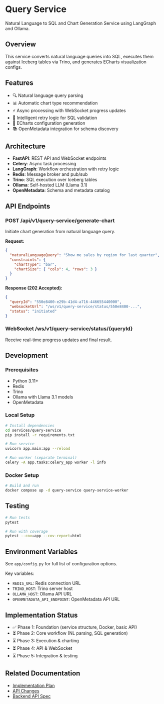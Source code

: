 # Query Service

Natural Language to SQL and Chart Generation Service using LangGraph and Ollama.

## Overview

This service converts natural language queries into SQL, executes them against Iceberg tables via Trino, and generates ECharts visualization configs.

## Features

- 🔍 Natural language query parsing
- 📊 Automatic chart type recommendation
- ⚡ Async processing with WebSocket progress updates
- 🔄 Intelligent retry logic for SQL validation
- 🎨 ECharts configuration generation
- 📚 OpenMetadata integration for schema discovery

## Architecture

- **FastAPI**: REST API and WebSocket endpoints
- **Celery**: Async task processing
- **LangGraph**: Workflow orchestration with retry logic
- **Redis**: Message broker and pub/sub
- **Trino**: SQL execution over Iceberg tables
- **Ollama**: Self-hosted LLM (Llama 3.1)
- **OpenMetadata**: Schema and metadata catalog

## API Endpoints

### POST /api/v1/query-service/generate-chart

Initiate chart generation from natural language query.

**Request:**
```json
{
  "naturalLanguageQuery": "Show me sales by region for last quarter",
  "constraints": {
    "chartType": "bar",
    "chartSize": { "cols": 4, "rows": 3 }
  }
}
```

**Response (202 Accepted):**
```json
{
  "queryId": "550e8400-e29b-41d4-a716-446655440000",
  "websocketUrl": "/ws/v1/query-service/status/550e8400-...",
  "status": "initiated"
}
```

### WebSocket /ws/v1/query-service/status/{queryId}

Receive real-time progress updates and final result.

## Development

### Prerequisites

- Python 3.11+
- Redis
- Trino
- Ollama with Llama 3.1 models
- OpenMetadata

### Local Setup

```bash
# Install dependencies
cd services/query-service
pip install -r requirements.txt

# Run service
uvicorn app.main:app --reload

# Run worker (separate terminal)
celery -A app.tasks:celery_app worker -l info
```

### Docker Setup

```bash
# Build and run
docker compose up -d query-service query-service-worker
```

## Testing

```bash
# Run tests
pytest

# Run with coverage
pytest --cov=app --cov-report=html
```

## Environment Variables

See `app/config.py` for full list of configuration options.

Key variables:
- `REDIS_URL`: Redis connection URL
- `TRINO_HOST`: Trino server host
- `OLLAMA_HOST`: Ollama API URL
- `OPENMETADATA_API_ENDPOINT`: OpenMetadata API URL

## Implementation Status

- ✅ Phase 1: Foundation (service structure, Docker, basic API)
- ⏳ Phase 2: Core workflow (NL parsing, SQL generation)
- ⏳ Phase 3: Execution & charting
- ⏳ Phase 4: API & WebSocket
- ⏳ Phase 5: Integration & testing

## Related Documentation

- [Implementation Plan](../../QUERY-SERVICE-IMPLEMENTATION-PLAN.md)
- [API Changes](../../BACKEND-API-SPEC-CHANGES.md)
- [Backend API Spec](../../frontend/projects/ai-canvas/BACKEND-API-SPEC.md)

